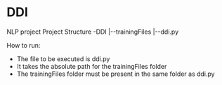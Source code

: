 # DDI
NLP project
Project Structure
-DDI
  |--trainingFiles
  |--ddi.py

How to run:
- The file to be executed is ddi.py
- It takes the absolute path for the trainingFiles folder
- The trainingFiles folder must be present in the same folder as ddi.py
